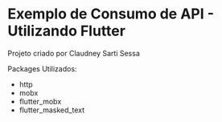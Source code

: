 # Exemplo de Consumo de API - Utilizando Flutter

Projeto criado por Claudney Sarti Sessa

Packages Utilizados:

<ul>
  <li>http</li>
  <li>mobx</li>
  <li>flutter_mobx</li>
  <li>flutter_masked_text</li>
</ul>
